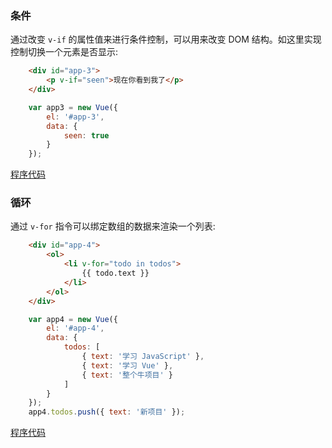
### 条件

通过改变 `v-if` 的属性值来进行条件控制，可以用来改变 DOM 结构。如这里实现控制切换一个元素是否显示:
```html
    <div id="app-3">
        <p v-if="seen">现在你看到我了</p>
    </div>
```

```js
    var app3 = new Vue({
        el: '#app-3',
        data: {
            seen: true
        }
    });
```

[程序代码](t/if_seen.html)


### 循环

通过 `v-for` 指令可以绑定数组的数据来渲染一个列表:
```html
    <div id="app-4">
        <ol>
            <li v-for="todo in todos">
                {{ todo.text }}
            </li>
        </ol>
    </div>
```

```js
    var app4 = new Vue({
        el: '#app-4',
        data: {
            todos: [
                { text: '学习 JavaScript' },
                { text: '学习 Vue' },
                { text: '整个牛项目' }
            ]
        }
    });
    app4.todos.push({ text: '新项目' });
```

[程序代码](t/for_list.html)
